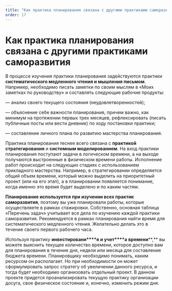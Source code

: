 ```yaml
---
title: "Как практика планирования связана с другими практиками саморазвития"
order: 17
---
```


# Как практика планирования связана с другими практиками саморазвития

В процессе изучения практики планирования задействуются практики **систематического медленного чтения и мышления письмом**. Например, необходимо писать заметки по своим мыслям в «Моих заметках по руководству» и составлять следующие рабочие продукты:

— анализ своего текущего состояния (неудовлетворенностей);

— объяснение себе важности планирования, причем важно, как минимум на протяжении первых трех месяцев, рефлексировать (писать публичные посты или вести дневник) по ходу постановки практики;

— составление личного плана по развитию мастерства планирования.

Практика планирования теснее всего связана с **практикой стратегирования** и **системным моделированием**. На вход практики планирования поступают задачи в логическом времени, а на выходе получаются выстроенные в физическом времени работы. Исполнение работ происходит на следующих стадиях с использованием прикладного мастерства. Например, в стратегировании определяется общий объем времени, который можно выделить на приоритетный проект (или на его этап), а в планировании появляется понимание, когда именно это время будет выделено и по каким частям.

**Планирование используется при изучении всех практик саморазвития**, поэтому вы уже планировали работы, которые осуществляете в рамках стажировки. Собственно, основная таблица «Перечень задач» учитывает все дела по изучению каждой практики саморазвития. Рекомендуется в рамках планирования найти время для систематического медленного чтения. Желательно делать это в течение своего первого рабочего часа.

Используя практику **инвестировани****я** **и учет****а** **времени****,** вы можете выяснить текущее количество времени, которое доступно вам для планирования в течение дня, недели или месяца для составления бюджета времени. Планировщику необходимо понимать, каким ресурсом он располагает. Но при необходимости он может сформулировать запрос стратегу об увеличении данного ресурса, и тогда будет необходимо организовать отдельный проект. В данном проекте придется проанализировать текущую практику организации досуга, свое физическое состояние и, конечно, изменить режим дня.